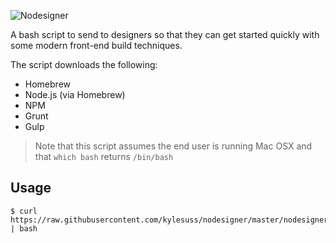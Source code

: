 ![Nodesigner](http://i.imgur.com/xb2SsyP.png)

A bash script to send to designers so that they can get started quickly with some modern front-end build techniques.

The script downloads the following:

* Homebrew
* Node.js (via Homebrew)
* NPM
* Grunt
* Gulp

> Note that this script assumes the end user is running Mac OSX and that `which bash` returns `/bin/bash`

## Usage

```shell
$ curl https://raw.githubusercontent.com/kylesuss/nodesigner/master/nodesigner.sh | bash
```